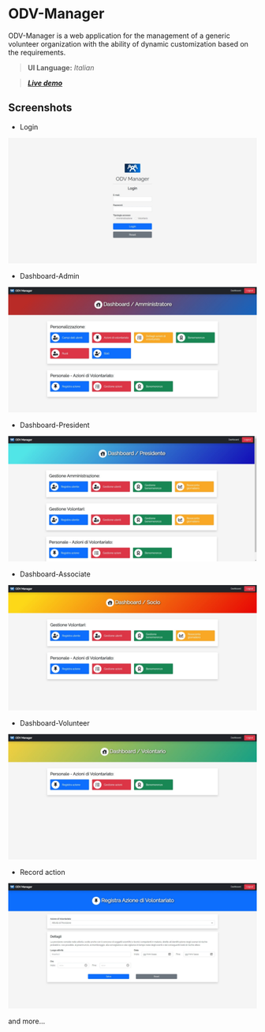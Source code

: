 # ODV-Manager

ODV-Manager is a web application for the management of a generic volunteer organization with the ability of dynamic customization based on the requirements.

> __UI Language:__ _Italian_

> [___Live demo___](http://worksofrc.altervista.org/works/ODV-Manager)

## Screenshots

- Login

![Login](./img/screenshots/login.jpeg)

- Dashboard-Admin

![Dashboard-Admin](./img/screenshots/dashboard-admin.jpeg)

- Dashboard-President

![Dashboard-President](./img/screenshots/dashboard-president.jpeg)

- Dashboard-Associate

![Dashboard-Associate](./img/screenshots/dashboard-associate.jpeg)

- Dashboard-Volunteer

![Dashboard-Volunteer](./img/screenshots/dashboard-volunteer.jpeg)

- Record action

![Record action](./img/screenshots/record_action.jpeg)

and more...
